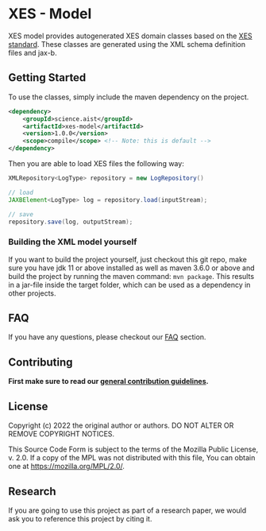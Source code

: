 # XES - Model

XES model provides autogenerated XES domain classes based on the [XES standard](https://xes-standard.org/). 
These classes are generated using the XML schema definition files and jax-b.

## Getting Started

To use the classes, simply include the maven dependency on the project.

```xml
<dependency>
    <groupId>science.aist</groupId>
    <artifactId>xes-model</artifactId>
    <version>1.0.0</version>
    <scope>compile</scope> <!-- Note: this is default -->
</dependency>
```

Then you are able to load XES files the following way:

```java
XMLRepository<LogType> repository = new LogRepository()

// load
JAXBElement<LogType> log = repository.load(inputStream);

// save
repository.save(log, outputStream);
```

### Building the XML model yourself

If you want to build the project yourself, just checkout this git repo, make sure you have jdk 11 or above installed as
well as maven 3.6.0 or above and build the project by running the maven command: `mvn package`. This results in a
jar-file inside the target folder, which can be used as a dependency in other projects.

## FAQ

If you have any questions, please checkout our [FAQ](https://fhooeaist.github.io/xes-model/faq.html) section.

## Contributing

**First make sure to read our [general contribution guidelines](https://fhooeaist.github.io/CONTRIBUTING.html).**
   
## License

Copyright (c) 2022 the original author or authors.
DO NOT ALTER OR REMOVE COPYRIGHT NOTICES.

This Source Code Form is subject to the terms of the Mozilla Public
License, v. 2.0. If a copy of the MPL was not distributed with this
file, You can obtain one at https://mozilla.org/MPL/2.0/.

## Research

If you are going to use this project as part of a research paper, we would ask you to reference this project by citing
it. 

<TODO zenodo doi>
